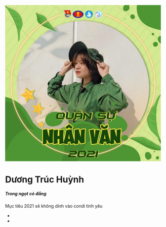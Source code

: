 <!doctype html>
<html lang="en-US">
<head>
	<meta charset="UTF-8">
	<meta name="viewpoint" content="width=device-width, initial-scale=1.0">
	<link rel="stylesheet" href="style.css">
	<script src="https://kit.fontawesome.com/64e2c0faba.js"></script>
</head>

<body>
	<div class="box">
		<img src="Huynh.png" class = "box-img"> 
		<h1> Dương Trúc Huỳnh </h1>
		<h5> Trong ngọt có đắng </h5>
		<p> 
			Mục tiêu 2021 sẽ không dính vào condi tình yêu
		</p>
		<ul>
			<li> <a href="https://www.facebook.com/huynh.duong.73932" target="__blank"> <i class="fab fa-facebook-square"></i> </a> </li>
			<li> <a href="" target="__blank"> <i class="fab fa-instagram-square"></i> </a> </li>	
		</ul>
	</div>
</body>
</html>
